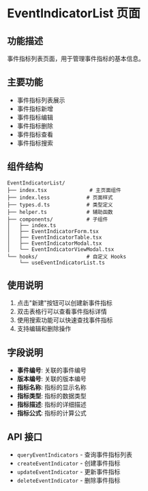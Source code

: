 # EventIndicatorList 页面

## 功能描述

事件指标列表页面，用于管理事件指标的基本信息。

## 主要功能

- 事件指标列表展示
- 事件指标新增
- 事件指标编辑
- 事件指标删除
- 事件指标查看
- 事件指标搜索

## 组件结构

```
EventIndicatorList/
├── index.tsx              # 主页面组件
├── index.less            # 页面样式
├── types.d.ts            # 类型定义
├── helper.ts             # 辅助函数
├── components/           # 子组件
│   ├── index.ts
│   ├── EventIndicatorForm.tsx
│   ├── EventIndicatorTable.tsx
│   ├── EventIndicatorModal.tsx
│   └── EventIndicatorViewModal.tsx
└── hooks/                # 自定义 Hooks
    └── useEventIndicatorList.ts
```

## 使用说明

1. 点击"新建"按钮可以创建新事件指标
2. 双击表格行可以查看事件指标详情
3. 使用搜索功能可以快速查找事件指标
4. 支持编辑和删除操作

## 字段说明

- **事件编号**: 关联的事件编号
- **版本编号**: 关联的版本编号
- **指标名称**: 指标的显示名称
- **指标类型**: 指标的数据类型
- **指标描述**: 指标的详细描述
- **指标公式**: 指标的计算公式

## API 接口

- `queryEventIndicators` - 查询事件指标列表
- `createEventIndicator` - 创建事件指标
- `updateEventIndicator` - 更新事件指标
- `deleteEventIndicator` - 删除事件指标

